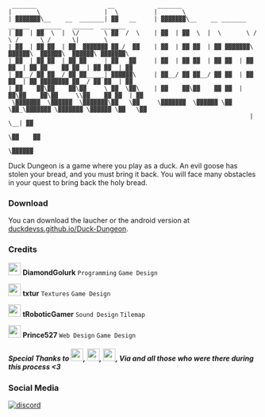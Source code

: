```
 _______                    __            _______                                                        
|       \                  |  \          |       \                                                       
| ▓▓▓▓▓▓▓\__    __  _______| ▓▓   __     | ▓▓▓▓▓▓▓\__    __ _______   ______   ______   ______  _______  
| ▓▓  | ▓▓  \  |  \/       \ ▓▓  /  \    | ▓▓  | ▓▓  \  |  \       \ /      \ /      \ /      \|       \ 
| ▓▓  | ▓▓ ▓▓  | ▓▓  ▓▓▓▓▓▓▓ ▓▓_/  ▓▓    | ▓▓  | ▓▓ ▓▓  | ▓▓ ▓▓▓▓▓▓▓\  ▓▓▓▓▓▓\  ▓▓▓▓▓▓\  ▓▓▓▓▓▓\ ▓▓▓▓▓▓▓\
| ▓▓  | ▓▓ ▓▓  | ▓▓ ▓▓     | ▓▓   ▓▓     | ▓▓  | ▓▓ ▓▓  | ▓▓ ▓▓  | ▓▓ ▓▓  | ▓▓ ▓▓    ▓▓ ▓▓  | ▓▓ ▓▓  | ▓▓
| ▓▓__/ ▓▓ ▓▓__/ ▓▓ ▓▓_____| ▓▓▓▓▓▓\     | ▓▓__/ ▓▓ ▓▓__/ ▓▓ ▓▓  | ▓▓ ▓▓__| ▓▓ ▓▓▓▓▓▓▓▓ ▓▓__/ ▓▓ ▓▓  | ▓▓
| ▓▓    ▓▓\▓▓    ▓▓\▓▓     \ ▓▓  \▓▓\    | ▓▓    ▓▓\▓▓    ▓▓ ▓▓  | ▓▓\▓▓    ▓▓\▓▓     \\▓▓    ▓▓ ▓▓  | ▓▓
 \▓▓▓▓▓▓▓  \▓▓▓▓▓▓  \▓▓▓▓▓▓▓\▓▓   \▓▓     \▓▓▓▓▓▓▓  \▓▓▓▓▓▓ \▓▓   \▓▓_\▓▓▓▓▓▓▓ \▓▓▓▓▓▓▓ \▓▓▓▓▓▓ \▓▓   \▓▓
                                                                    |  \__| ▓▓                           
                                                                     \▓▓    ▓▓                           
                                                                      \▓▓▓▓▓▓                            
```

Duck Dungeon is a game where you play as a duck. An evil goose has stolen your bread, and you must bring it back. You will face many obstacles in your quest to bring back the holy bread.

### Download

You can download the laucher or the android version at [duckdevss.github.io/Duck-Dungeon](https://duckdevss.github.io/Duck-Dungeon/).

### Credits

<img width="25px" height="25px" style="image-rendering:auto" src="https://github.com/DuckDevss/Duck-Dungeon/blob/web-desktop/assets/images/arpi.png?raw=true" alt="credit-DiamondGolurk"></img> **DiamondGolurk** `Programming` `Game Design`

<img width="25px" height="25px" style="image-rendering:auto" src="https://github.com/DuckDevss/Duck-Dungeon/blob/web-desktop/assets/images/txtur.gif?raw=true" alt="credit-Txtur"></img> **txtur** `Textures` `Game Design`

<img width="25px" height="25px" style="image-rendering:auto" src="https://github.com/DuckDevss/Duck-Dungeon/blob/web-desktop/assets/images/tRoboticGamer.png?raw=true" alt="credit-tRoboticGamer"></img> **tRoboticGamer** `Sound Design` `Tilemap`

<img width="25px" height="25px" style="image-rendering:auto" src="https://github.com/DuckDevss/Duck-Dungeon/blob/web-desktop/assets/images/prince.gif?raw=true" alt="credit-Prince527"></img> **Prince527** `Web Design` `Game Design`

<h5>Special Thanks to <img width="25px" height="25px" style="image-rendering:auto" src="https://github.com/DuckDevss/Duck-Dungeon/blob/web-desktop/assets/images/castnormal.png?raw=true" alt="credit-CastNormal">, <img width="25px" height="25px" style="image-rendering:auto" src="https://github.com/Prince527GitHub/DuckDevss/blob/web-desktop/assets/images/wam.png">, <img width="25px" height="25px" style="image-rendering:auto" src="https://github.com/Prince527GitHub/DuckDevss/blob/web-desktop/assets/images/cr1ms0n.png?raw=true" alt="credit-Cr1ms0n">, Via and all those who were there during this process <3</h5>
 
### Social Media

[![discord](https://discordapp.com/api/guilds/867858864220667944/widget.png?style=banner2)](https://discord.com/invite/95TANe26Km)
